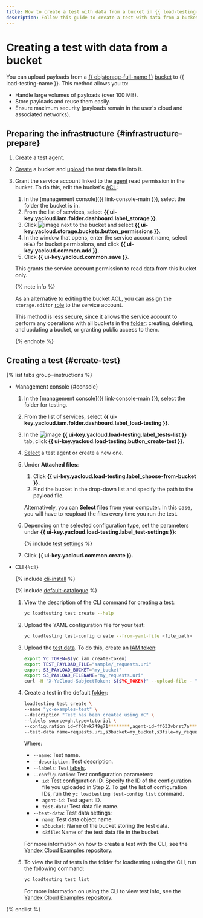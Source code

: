 ```yaml
---
title: How to create a test with data from a bucket in {{ load-testing-full-name }}
description: Follow this guide to create a test with data from a bucket.
---
```


# Creating a test with data from a bucket

You can upload payloads from a [{{ objstorage-full-name }}](../../storage/) [bucket](../../storage/concepts/bucket.md) to {{ load-testing-name }}. This method allows you to:
* Handle large volumes of payloads (over 100 MB).
* Store payloads and reuse them easily.
* Ensure maximum security (payloads remain in the user's cloud and associated networks).

## Preparing the infrastructure {#infrastructure-prepare}

1. [Create](create-agent.md) a test agent.
1. [Create](../../storage/operations/buckets/create.md) a bucket and [upload](../../storage/operations/objects/upload.md) the test data file into it.
1. Grant the service account linked to the [agent](../concepts/agent.md) read permission in the bucket. To do this, edit the bucket's [ACL](../../storage/concepts/acl.md):
    1. In the [management console]({{ link-console-main }}), select the folder the bucket is in.
    1. From the list of services, select **{{ ui-key.yacloud.iam.folder.dashboard.label_storage }}**.
    1. Click ![image](../../_assets/horizontal-ellipsis.svg) next to the bucket and select **{{ ui-key.yacloud.storage.buckets.button_permissions }}**.
    1. In the window that opens, enter the service account name, select `READ` for bucket permissions, and click **{{ ui-key.yacloud.common.add }}**.
    1. Click **{{ ui-key.yacloud.common.save }}**.

    This grants the service account permission to read data from this bucket only.

    {% note info %}

    As an alternative to editing the bucket ACL, you can [assign](../../iam/operations/roles/grant.md) the `storage.editor` [role](../../storage/security/#storage-editor) to the service account. 

    This method is less secure, since it allows the service account to perform any operations with all buckets in the [folder](../../resource-manager/concepts/resources-hierarchy.md#folder): creating, deleting, and updating a bucket, or granting public access to them.

    {% endnote %}

## Creating a test {#create-test}



{% list tabs group=instructions %}

- Management console {#console}
  1. In the [management console]({{ link-console-main }}), select the folder for testing.
  1. From the list of services, select **{{ ui-key.yacloud.iam.folder.dashboard.label_load-testing }}**.
  1. In the ![image](../../_assets/load-testing/test.svg) **{{ ui-key.yacloud.load-testing.label_tests-list }}** tab, click **{{ ui-key.yacloud.load-testing.button_create-test }}**.
  1. [Select](../concepts/agent-select.md) a test agent or create a new one.
  1. Under **Attached files**:
      1. Click **{{ ui-key.yacloud.load-testing.label_choose-from-bucket }}**.
      1. Find the bucket in the drop-down list and specify the path to the payload file.

      Alternatively, you can **Select files** from your computer. In this case, you will have to reupload the files every time you run the test.

  1. Depending on the selected configuration type, set the parameters under **{{ ui-key.yacloud.load-testing.label_test-settings }}**:

      {% include [test settings](../../_includes/load-testing/test-settings.md) %}

  1. Click **{{ ui-key.yacloud.common.create }}**.

- CLI {#cli}

  {% include [cli-install](../../_includes/cli-install.md) %}

  {% include [default-catalogue](../../_includes/default-catalogue.md) %}

  1. View the description of the [CLI](../../cli/) command for creating a test:

     ```bash
     yc loadtesting test create --help
     ```

  1. Upload the YAML configuration file for your test:

     ```bash
     yc loadtesting test-config create --from-yaml-file <file_path>
     ```

  1. Upload the [test data](../../load-testing/concepts/payload). To do this, create an [IAM token](../../ydb/terraform/credentials):

     ```bash
     export YC_TOKEN=$(yc iam create-token)
     export TEST_PAYLOAD_FILE="sample/_requests.uri"
     export S3_PAYLOAD_BUCKET="my_bucket"
     export S3_PAYLOAD_FILENAME="my_requests.uri"
     curl -H "X-YaCloud-SubjectToken: ${$YC_TOKEN}" --upload-file - "https://storage.yandexcloud.net/${$S3_PAYLOAD_BUCKET}/${$S3_PAYLOAD_FILENAME}" < ${$TEST_PAYLOAD_FILE}
     ```

  1. Create a test in the default [folder](../../resource-manager/concepts/resources-hierarchy.md#folder):

     ```bash
     loadtesting test create \
     --name "yc-examples-test" \
     --description "Test has been created using YC" \
     --labels source=gh,type=tutorial \
     --configuration id=ff6hvk749g71********,agent-id=ff633vbrst7a********,test-data=requests.uri \
     --test-data name=requests.uri,s3bucket=my_bucket,s3file=my_requests.uri
     ```

     Where:
     * `--name`: Test name.
     * `--description`: Test description.
     * `--labels`: Test [labels](../../resource-manager/concepts/labels.md).
     * `--configuration`: Test configuration parameters:
         * `id`: Test configuration ID. Specify the ID of the configuration file you uploaded in Step 2. To get the list of configuration IDs, run the `yc loadtesting test-config list` command.
         * `agent-id`: Test agent ID.
         * `test-data`: Test data file name.
     * `--test-data`: Test data settings:
         * `name`: Test data object name.
         * `s3bucket`: Name of the bucket storing the test data.
         * `s3file`: Name of the test data file in the bucket.

     For more information on how to create a test with the CLI, see the [Yandex Cloud Examples repository](https://github.com/yandex-cloud-examples/yc-load-testing-start-test).

  1. To view the list of tests in the folder for loadtesting using the CLI, run the following command:

     ```bash
     yc loadtesting test list
     ```

     For more information on using the CLI to view test info, see the [Yandex Cloud Examples repository](https://github.com/yandex-cloud-examples/yc-load-testing-list-tests).
    

{% endlist %}
